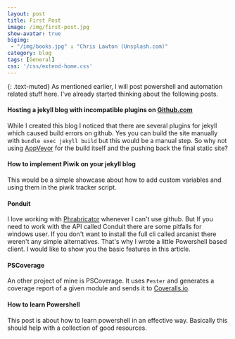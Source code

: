```yaml
---
layout: post
title: First Post
image: /img/first-post.jpg
show-avatar: true
bigimg:
 - "/img/books.jpg" : "Chris Lawton (Unsplash.com)"
category: blog
tags: [General]
css: '/css/extend-home.css'
---
```

{: .text-muted}
As mentioned earlier, I will post powershell and automation related stuff here. I've already started
thinking about the following posts.

#### Hosting a jekyll blog with incompatible plugins on [Github.com](https://www.github.com)

While I created this blog I noticed that there are several plugins for jekyll which caused build errors on github.
Yes you can build the site manually with `bundle exec jekyll build` but this would be a manual step. So why not
using [AppVeyor](https://www.appveyor.com/) for the build itself and the pushing back the final static site?

#### How to implement Piwik on your jekyll blog

This would be a simple showcase about how to add custom variables and using them in the piwik tracker script.

#### Ponduit

I love working with [Phrabricator](https://www.phacility.com/phabricator/) whenever I can't use github. But If you
need to work with the API called Conduit there are some pitfalls for windows user. If you don't want to install the
full cli called arcanist there weren't any simple alternatives. That's why I wrote a little Powershell based client.
I would like to show you the basic features in this article.

#### PSCoverage

An other project of mine is PSCoverage. It uses `Pester` and generates a coverage report of a given module and sends
it to [Coveralls.io](https://coveralls.io).

#### How to learn Powershell

This post is about how to learn powershell in an effective way. Basically this should help with a collection of good
resources.
